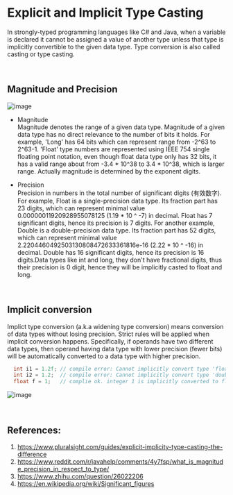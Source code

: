 # Explicit and Implicit Type Casting

In strongly-typed programming languages like C# and Java, when a variable is declared it cannot be assigned a value of another type unless that type is implicitly convertible to the given data type. Type conversion is also called casting or type casting. 

<br/>

## Magnitude and Precision

![image](https://github.com/idanhuang/LearningNotes/blob/master/img/Single-precision-and-double-precision-numbers.png)
- Magnitude <br/>
Magnitude denotes the range of a given data type. Magnitude of a given data type has no direct relevance to the number of bits it holds. For example, 'Long' has 64 bits which can represent range from -2^63 to 2^63-1. 'Float' type numbers are represented using IEEE 754 single floating point notation, even though float data type only has 32 bits, it has a valid range about from -3.4 * 10^38 to 3.4 * 10^38, which is larger range. Actually magnitude is determined by the exponent digits. 

- Precision <br/>
Precision in numbers in the total number of significant digits (有效数字). For example, Float is a single-precision data type. Its fraction part has 23 digits, which can represent minimal value 0.00000011920928955078125 (1.19 * 10 ^ -7) in decimal. Float has 7 significant digits, hence its precision is 7 digits. For another example, Double is a double-precision data type. Its fraction part has 52 digits, which can represent minimal value 2.2204460492503130808472633361816e-16 (2.22 * 10 ^ -16) in decimal. Double has 16 significant digits, hence its precision is 16 digits.Data types like int and long, they don't have fractional digits, thus their precision is 0 digit, hence they will be implicitly casted to float and long.

<br/>

## Implicit conversion

Implict type conversion (a.k.a widening type conversion) means conversion of data types without losing precision. Strict rules will be applied when implicit conversion happens. Specifically, if operands have two different data types, then operand having data type with lower precision (fewer bits) will be automatically converted to a data type with higher precision.

```C#
  int i1 = 1.2f; // compile error: Cannot implicitly convert type 'float' to 'int', since float has higher precision. 
  int i2 = 1.2;  // compile error: Cannot implicitly convert type 'double' to 'int', since long has higher precision.
  float f = 1;   // complie ok. integer 1 is implicitly converted to float, since int data type has lower precision.
```

![image](https://github.com/idanhuang/LearningNotes/blob/master/img/ImplicitTypeCastingPrimitives.png)


<br/>

## References:
1. https://www.pluralsight.com/guides/explicit-implicity-type-casting-the-difference
2. https://www.reddit.com/r/javahelp/comments/4y7fsp/what_is_magnitude_precision_in_respect_to_type/
3. https://www.zhihu.com/question/26022206
4. https://en.wikipedia.org/wiki/Significant_figures
